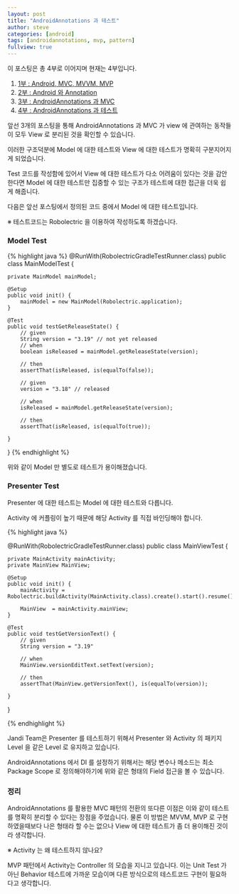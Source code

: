 ```yaml
---
layout: post
title: "AndroidAnnotations 과 테스트"
author: steve
categories: [android]
tags: [androidannotations, mvp, pattern]
fullview: true
---
```


이 포스팅은 총 4부로 이어지며 현재는 4부입니다.

1. [1부 : Android, MVC, MVVM, MVP](/android/2015/03/01/01.Android%20mvc%20mvvm%20mvp)
2. [2부 : Android 와 Annotation](/android/2015/03/01/02.android%20%E1%84%8B%E1%85%AA%20annotation)
3. [3부 : AndroidAnnotations 과 MVC](/android/2015/03/01/03.androidannotation%20%E1%84%80%E1%85%AA%20mvc)
4. [4부 : AndroidAnnotations 과 테스트](/android/2015/03/01/04.androidannotation%20%E1%84%80%E1%85%AA%20%E1%84%90%E1%85%A6%E1%84%89%E1%85%B3%E1%84%90%E1%85%B3)

앞선 3개의 포스팅을 통해 AndroidAnnotations 과 MVC 가
view 에 관여하는 동작들이 모두 View 로 분리된 것을 확인할 수 있습니다.

이러한 구조덕분에 Model 에 대한 테스트와 View 에 대한 테스트가 명확히 구분지어지게 되었습니다.

Test 코드를 작성함에 있어서 View 에 대한 테스트가 다소 어려움이 있다는 것을 감안한다면
Model 에 대한 테스트만 집중할 수 있는 구조가 테스트에 대한 접근을 더욱 쉽게 해줍니다.

다음은 앞선 포스팅에서 정의된 코드 중에서 Model 에 대한 테스트입니다.

※ 테스트코드는 Robolectric 을 이용하여 작성하도록 하겠습니다.

### Model Test

{% highlight java %}
@RunWith(RobolectricGradleTestRunner.class)
public class MainModelTest {

	private MainModel mainModel;

	@Setup
	public void init() {
		mainModel = new MainModel(Robolectric.application);
	}

	@Test
	public void testGetReleaseState() {
		// given
		String version = "3.19" // not yet released
		// when
		boolean isReleased = mainModel.getReleaseState(version);
		
		// then
		assertThat(isReleased, is(equalTo(false));
		
		// given
		version = "3.18" // released
		
		// when
		isReleased = mainModel.getReleaseState(version);
		
		// then
		assertThat(isReleased, is(equalTo(true));
		
	}

}
{% endhighlight %}

위와 같이 Model 만 별도로 테스트가 용이해졌습니다.

### Presenter Test

Presenter 에 대한 테스트는 Model 에 대한 테스트와 다릅니다.

Activity 에 커플링이 높기 때문에 해당 Activity 를 직접 바인딩해야 합니다.

{% highlight java %}

@RunWith(RobolectricGradleTestRunner.class)
public class MainViewTest {

	private MainActivity mainActivity;
	private MainView MainView;

	@Setup
	public void init() {
		mainActivity = Robolectric.buildActivity(MainActivity.class).create().start().resume().get();
		
		MainView  = mainActivity.mainView;
	}

	@Test
	public void testGetVersionText() {
		// given
		String version = "3.19"
		
		// when
		MainView.versionEditText.setText(version);
		
		// then
		assertThat(MainView.getVersionText(), is(equalTo(version));
				
	}

}

{% endhighlight %}

Jandi Team은 Presenter 를 테스트하기 위해서 Presenter 와 Activity 의 패키지 Level 을 같은 Level 로 유지하고 있습니다.

AndroidAnnotations 에서 DI 를 설정하기 위해서는 해당 변수나 메소드는 최소 Package Scope 로 정의해야하기에 위와 같은 형태의 Field 접근을 볼 수 있습니다.

### 정리

AndroidAnnotations 를 활용한 MVC 패턴의 전환의 또다른 이점은 이와 같이 테스트를 명확히 분리할 수 있다는 장점을 주었습니다.
물론 이 방법은 MVVM, MVP 로 구현하였을때보다 나은 형태라 할 수는 없으나
View 에 대한 테스트가 좀 더 용이해진 것이라 생각합니다.

※ Activity 는 왜 테스트하지 않나요?

MVP 패턴에서 Activity는 Controller 의 모습을 지니고 있습니다.
이는 Unit Test 가 아닌 Behavior 테스트에 가까운 모습이며
다른 방식으로의 테스트코드 구현이 필요하다고 생각합니다.